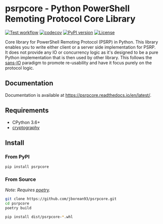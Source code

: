 # psrpcore - Python PowerShell Remoting Protocol Core Library

[![Test workflow](https://github.com/jborean93/psrpcore/actions/workflows/ci.yml/badge.svg)](https://github.com/jborean93/psrpcore/actions/workflows/ci.yml)
[![codecov](https://codecov.io/gh/jborean93/psrpcore/branch/main/graph/badge.svg?token=UEA7VoocS5)](https://codecov.io/gh/jborean93/psrpcore)
[![PyPI version](https://badge.fury.io/py/psrpcore.svg)](https://badge.fury.io/py/psrpcore)
[![License](https://img.shields.io/badge/license-MIT-blue.svg)](https://github.com/jborean93/PSAccessToken/blob/main/LICENSE)

Core library for PowerShell Remoting Protocol (PSRP) in Python.
This library enables you to write either client or a server side implementation for PSRP.
It does not provide any IO or concurrency logic as it's designed to be a pure Python implementation that is then used by other library.
This follows the [sans-IO](https://sans-io.readthedocs.io/) paradigm to promote re-usability and have it focus purely on the protocol logic.


## Documentation

Documentation is available at https://psrpcore.readthedocs.io/en/latest/.


## Requirements

* CPython 3.6+
* [cryptography](https://github.com/pyca/cryptography)


## Install

### From PyPI

```bash
pip install psrpcore
```

### From Source

_Note: Requires [poetry](https://python-poetry.org/)._

```bash
git clone https://github.com/jborean93/psrpcore.git
cd psrpcore
poetry build

pip install dist/psrpcore-*.whl
```
